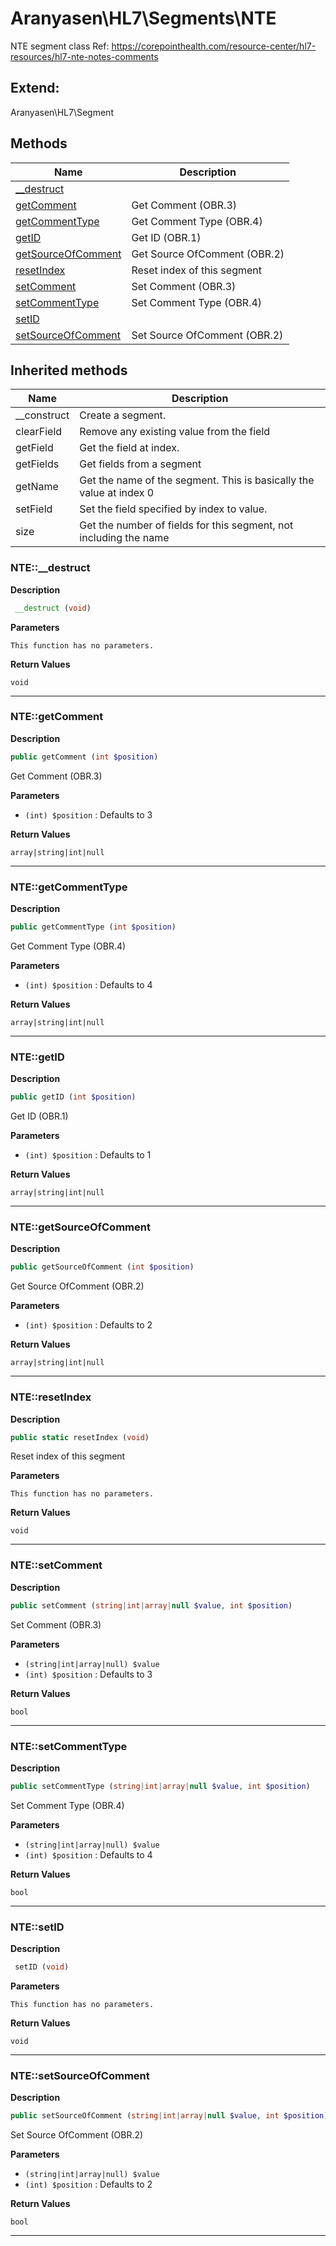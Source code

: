 # Aranyasen\HL7\Segments\NTE  

NTE segment class
Ref: https://corepointhealth.com/resource-center/hl7-resources/hl7-nte-notes-comments



## Extend:

Aranyasen\HL7\Segment

## Methods

| Name | Description |
|------|-------------|
|[__destruct](#nte__destruct)||
|[getComment](#ntegetcomment)|Get Comment (OBR.3)|
|[getCommentType](#ntegetcommenttype)|Get Comment Type (OBR.4)|
|[getID](#ntegetid)|Get ID (OBR.1)|
|[getSourceOfComment](#ntegetsourceofcomment)|Get Source OfComment (OBR.2)|
|[resetIndex](#nteresetindex)|Reset index of this segment|
|[setComment](#ntesetcomment)|Set Comment (OBR.3)|
|[setCommentType](#ntesetcommenttype)|Set Comment Type (OBR.4)|
|[setID](#ntesetid)||
|[setSourceOfComment](#ntesetsourceofcomment)|Set Source OfComment (OBR.2)|

## Inherited methods

| Name | Description |
|------|-------------|
|__construct|Create a segment.|
|clearField|Remove any existing value from the field|
|getField|Get the field at index.|
|getFields|Get fields from a segment|
|getName|Get the name of the segment. This is basically the value at index 0|
|setField|Set the field specified by index to value.|
|size|Get the number of fields for this segment, not including the name|



### NTE::__destruct  

**Description**

```php
 __destruct (void)
```

 

 

**Parameters**

`This function has no parameters.`

**Return Values**

`void`


<hr />


### NTE::getComment  

**Description**

```php
public getComment (int $position)
```

Get Comment (OBR.3) 

 

**Parameters**

* `(int) $position`
: Defaults to 3  

**Return Values**

`array|string|int|null`




<hr />


### NTE::getCommentType  

**Description**

```php
public getCommentType (int $position)
```

Get Comment Type (OBR.4) 

 

**Parameters**

* `(int) $position`
: Defaults to 4  

**Return Values**

`array|string|int|null`




<hr />


### NTE::getID  

**Description**

```php
public getID (int $position)
```

Get ID (OBR.1) 

 

**Parameters**

* `(int) $position`
: Defaults to 1  

**Return Values**

`array|string|int|null`




<hr />


### NTE::getSourceOfComment  

**Description**

```php
public getSourceOfComment (int $position)
```

Get Source OfComment (OBR.2) 

 

**Parameters**

* `(int) $position`
: Defaults to 2  

**Return Values**

`array|string|int|null`




<hr />


### NTE::resetIndex  

**Description**

```php
public static resetIndex (void)
```

Reset index of this segment 

 

**Parameters**

`This function has no parameters.`

**Return Values**

`void`


<hr />


### NTE::setComment  

**Description**

```php
public setComment (string|int|array|null $value, int $position)
```

Set Comment (OBR.3) 

 

**Parameters**

* `(string|int|array|null) $value`
* `(int) $position`
: Defaults to 3  

**Return Values**

`bool`




<hr />


### NTE::setCommentType  

**Description**

```php
public setCommentType (string|int|array|null $value, int $position)
```

Set Comment Type (OBR.4) 

 

**Parameters**

* `(string|int|array|null) $value`
* `(int) $position`
: Defaults to 4  

**Return Values**

`bool`




<hr />


### NTE::setID  

**Description**

```php
 setID (void)
```

 

 

**Parameters**

`This function has no parameters.`

**Return Values**

`void`


<hr />


### NTE::setSourceOfComment  

**Description**

```php
public setSourceOfComment (string|int|array|null $value, int $position)
```

Set Source OfComment (OBR.2) 

 

**Parameters**

* `(string|int|array|null) $value`
* `(int) $position`
: Defaults to 2  

**Return Values**

`bool`




<hr />

